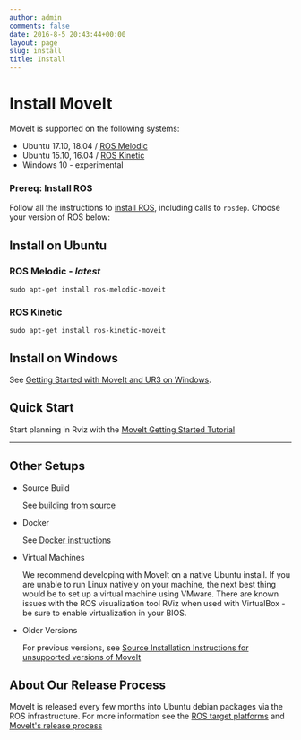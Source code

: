 ```yaml
---
author: admin
comments: false
date: 2016-8-5 20:43:44+00:00
layout: page
slug: install
title: Install
---
```


# Install MoveIt

MoveIt is supported on the following systems:

* Ubuntu 17.10, 18.04 / [ROS Melodic](http://www.ros.org/wiki/melodic/Installation/Ubuntu)
* Ubuntu 15.10, 16.04 / [ROS Kinetic](http://www.ros.org/wiki/kinetic/Installation/Ubuntu)
* Windows 10 - experimental

### Prereq: Install ROS

Follow all the instructions to [install ROS](http://wiki.ros.org/ROS/Installation), including calls to ``rosdep``. Choose your version of ROS below:

## Install on Ubuntu

### ROS Melodic - *latest*

    sudo apt-get install ros-melodic-moveit

### ROS Kinetic

    sudo apt-get install ros-kinetic-moveit

## Install on Windows

See [Getting Started with MoveIt and UR3 on Windows](https://ms-iot.github.io/ROSOnWindows/Moveit/UR3.html).

## Quick Start

Start planning in Rviz with the [MoveIt Getting Started Tutorial](https://ros-planning.github.io/moveit_tutorials/doc/getting_started/getting_started.html)

---

## Other Setups

- Source Build

    See [building from source](http://moveit.ros.org/install/source/)

- Docker

    See [Docker instructions](http://moveit.ros.org/install/docker/)

- Virtual Machines

    We recommend developing with MoveIt on a native Ubuntu install. If you are unable to run Linux natively on your machine, the next best thing would be to set up a virtual machine using VMware. There are known issues with the ROS visualization tool RViz when used with VirtualBox - be sure to enable virtualization in your BIOS.

- Older Versions

    For previous versions, see [Source Installation Instructions for unsupported versions of MoveIt](deprecated)

## About Our Release Process

MoveIt is released every few months into Ubuntu debian packages via the ROS infrastructure. For more information see the [ROS target platforms](http://www.ros.org/reps/rep-0003.html) and [MoveIt's release process](http://moveit.ros.org/documentation/contributing/pullrequests/)
